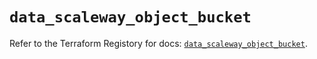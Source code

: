 # `data_scaleway_object_bucket`

Refer to the Terraform Registory for docs: [`data_scaleway_object_bucket`](https://registry.terraform.io/providers/scaleway/scaleway/2.17.0/docs/data-sources/object_bucket).
